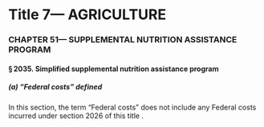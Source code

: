 
# Title 7— AGRICULTURE
### CHAPTER 51— SUPPLEMENTAL NUTRITION ASSISTANCE PROGRAM
#### § 2035. Simplified supplemental nutrition assistance program
##### (a) “Federal costs” defined

In this section, the term “Federal costs” does not include any Federal costs incurred under section 2026 of this title .
